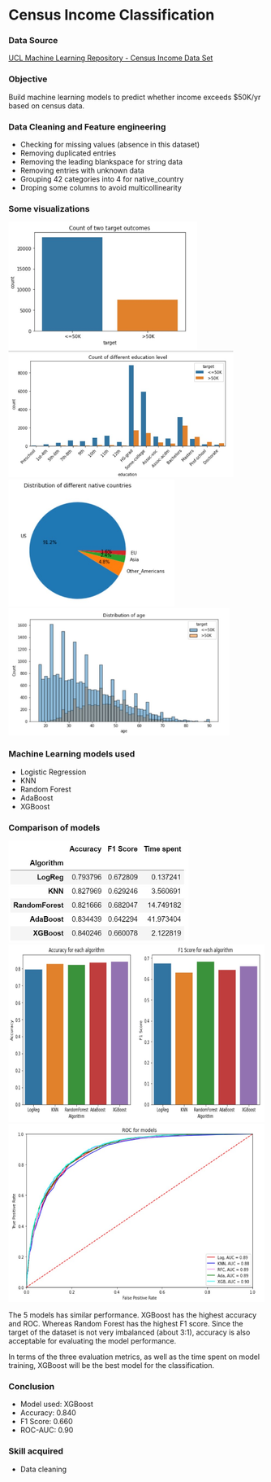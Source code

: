 # Census Income Classification


### Data Source
[UCL Machine Learning Repository - Census Income Data Set](http://archive.ics.uci.edu/ml/datasets/Census+Income)


### Objective
Build machine learning models to predict whether income exceeds $50K/yr based on census data.   


### Data Cleaning and Feature engineering
- Checking for missing values (absence in this dataset)
- Removing duplicated entries
- Removing the leading blankspace for string data
- Removing entries with unknown data
- Grouping 42 categories into 4 for native_country
- Droping some columns to avoid multicollinearity


### Some visualizations
<img src='images/target.jpg' height=250>
<img src='images/education.jpg' height=250>
<img src='images/country.jpg' height=250>
<img src='images/age.jpg' height=250>


### Machine Learning models used
- Logistic Regression
- KNN
- Random Forest
- AdaBoost
- XGBoost


### Comparison of models
<img src='images/comparison.jpg' height=200>
<img src='images/comparison2.jpg' height=350>
<img src='images/ROC.jpg' height=350>

The 5 models has similar performance. XGBoost has the highest accuracy and ROC. Whereas Random Forest has the highest F1 score. Since the target of the dataset is not very imbalanced (about 3:1), accuracy is also acceptable for evaluating the model performance. 

In terms of the three evaluation metrics, as well as the time spent on model training, XGBoost will be the best model for the classification.


### Conclusion
- Model used: XGBoost
- Accuracy: 0.840
- F1 Score: 0.660
- ROC-AUC: 0.90


### Skill acquired
- Data cleaning
